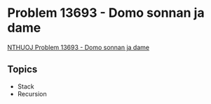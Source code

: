 # Problem 13693 - Domo sonnan ja dame
[NTHUOJ Problem 13693 - Domo sonnan ja dame](https://acm.cs.nthu.edu.tw/problem/13693/)

## Topics
- Stack
- Recursion